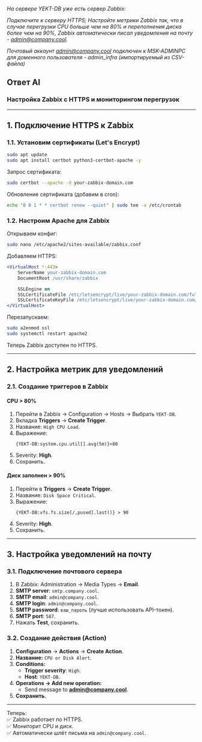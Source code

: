 *На сервере YEKT-DB уже есть сервер Zabbix:*

*Подключите к серверу HTTPS;
Настройте метрики Zabbix так, что в случае перегрузки CPU больше чем на 80% и переполнения диска более чем на 90%, Zabbix автоматически писал уведомления на почту - admin@company.cool.*

*Почтовый аккаунт admin@company.cool подключен к MSK-ADMINPC для доменного пользователя - admin_infra (импортируемый из CSV-файла)*

## Ответ AI
### **Настройка Zabbix с HTTPS и мониторингом перегрузок**  

---

## **1. Подключение HTTPS к Zabbix**  
### **1.1. Установим сертификаты (Let's Encrypt)**
```bash
sudo apt update
sudo apt install certbot python3-certbot-apache -y
```
Запрос сертификата:
```bash
sudo certbot --apache -d your-zabbix-domain.com
```
Обновление сертификата (добавим в cron):
```bash
echo "0 0 1 * * certbot renew --quiet" | sudo tee -a /etc/crontab
```

### **1.2. Настроим Apache для Zabbix**
Открываем конфиг:
```bash
sudo nano /etc/apache2/sites-available/zabbix.conf
```
Добавляем HTTPS:
```apache
<VirtualHost *:443>
    ServerName your-zabbix-domain.com
    DocumentRoot /usr/share/zabbix

    SSLEngine on
    SSLCertificateFile /etc/letsencrypt/live/your-zabbix-domain.com/fullchain.pem
    SSLCertificateKeyFile /etc/letsencrypt/live/your-zabbix-domain.com/privkey.pem
</VirtualHost>
```
Перезапускаем:
```bash
sudo a2enmod ssl
sudo systemctl restart apache2
```
Теперь Zabbix доступен по HTTPS.

---

## **2. Настройка метрик для уведомлений**  
### **2.1. Создание триггеров в Zabbix**
#### **CPU > 80%**  
1. Перейти в Zabbix → Configuration → Hosts → Выбрать `YEKT-DB`.  
2. Вкладка **Triggers** → **Create Trigger**.  
3. Название: `High CPU Load`.  
4. Выражение:  
   ```
   {YEKT-DB:system.cpu.util[].avg(5m)}>80
   ```
5. Severity: **High**.  
6. Сохранить.

#### **Диск заполнен > 90%**  
1. Перейти в **Triggers** → **Create Trigger**.  
2. Название: `Disk Space Critical`.  
3. Выражение:  
   ```
   {YEKT-DB:vfs.fs.size[/,pused].last()} > 90
   ```
4. Severity: **High**.  
5. Сохранить.

---

## **3. Настройка уведомлений на почту**
### **3.1. Подключение почтового сервера**
1. В Zabbix: Administration → Media Types → **Email**.  
2. **SMTP server**: `smtp.company.cool`.  
3. **SMTP email**: `admin@company.cool`.  
4. **SMTP login**: `admin@company.cool`.  
5. **SMTP password**: `ваш_пароль` (лучше использовать API-токен).  
6. **SMTP port**: `587`.  
7. Нажать **Test**, сохранить.

### **3.2. Создание действия (Action)**
1. **Configuration** → **Actions** → **Create Action**.  
2. **Название:** `CPU or Disk Alert`.  
3. **Conditions:**  
   - **Trigger severity**: `High`.  
   - **Host**: `YEKT-DB`.  
4. **Operations → Add new operation:**  
   - Send message to **admin@company.cool**.  
5. **Сохранить.**

---

Теперь:  
✅ Zabbix работает по HTTPS.  
✅ Мониторит CPU и диск.  
✅ Автоматически шлёт письма на `admin@company.cool`. 